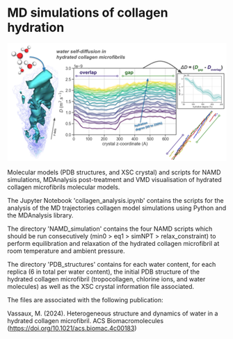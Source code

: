 # MD simulations of collagen hydration

![Alt text](./toc.png)

Molecular models (PDB structures, and XSC crystal) and scripts for NAMD simulations, MDAnalysis post-treatment and VMD visualisation of hydrated collagen microfibrils molecular models.

The Jupyter Notebook 'collagen_analysis.ipynb' contains the scripts for the analysis of the MD trajectories collagen model simulations using Python and the MDAnalysis library.

The directory 'NAMD_simulation' contains the four NAMD scripts which should be run consecutively (min0 > eq1 > simNPT > relax_constraint) to perform equilibration and relaxation of the hydrated collagen microfibril at room temperature and ambient pressure.

The directory 'PDB_structures' contains for each water content, for each replica (6 in total per water content), the initial PDB structure of the hydrated collagen microfibril (tropocollagen, chlorine ions, and water molecules) as well as the XSC crystal information file associated.

The files are associated with the following publication:

Vassaux, M. (2024). Heterogeneous structure and dynamics of water in a hydrated collagen microfibril. ACS Biomacromolecules (https://doi.org/10.1021/acs.biomac.4c00183)
